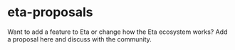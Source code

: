 # eta-proposals
Want to add a feature to Eta or change how the Eta ecosystem works? Add a proposal here and discuss with the community.
